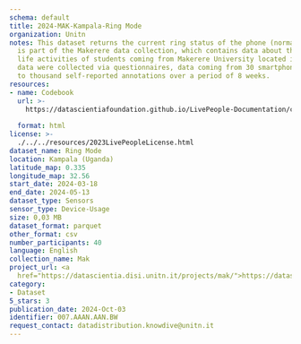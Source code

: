 ```yaml
---
schema: default
title: 2024-MAK-Kampala-Ring Mode
organization: Unitn
notes: This dataset returns the current ring status of the phone (normal/silent/vibrate).  It
  is part of the Makerere data collection, which contains data about the everyday
  life activities of students coming from Makerere University located in Uganda. The
  data were collected via questionnaires, data coming from 30 smartphone sensors associated
  to thousand self-reported annotations over a period of 8 weeks.
resources:
- name: Codebook
  url: >-
    https://datascientiafoundation.github.io/LivePeople-Documentation/codebooks/2024-MAK-Kampala-ringmode.html
    
  format: html
license: >-
  ./../../resources/2023LivePeopleLicense.html
dataset_name: Ring Mode
location: Kampala (Uganda)
latitude_map: 0.335
longitude_map: 32.56
start_date: 2024-03-18
end_date: 2024-05-13
dataset_type: Sensors
sensor_type: Device-Usage
size: 0,03 MB
dataset_format: parquet
other_format: csv
number_participants: 40
language: English
collection_name: Mak
project_url: <a 
  href="https://datascientia.disi.unitn.it/projects/mak/">https://datascientia.disi.unitn.it/projects/mak/</a>
category:
- Dataset
5_stars: 3
publication_date: 2024-Oct-03
identifier: 007.AAAN.AAN.BW
request_contact: datadistribution.knowdive@unitn.it
---
```


